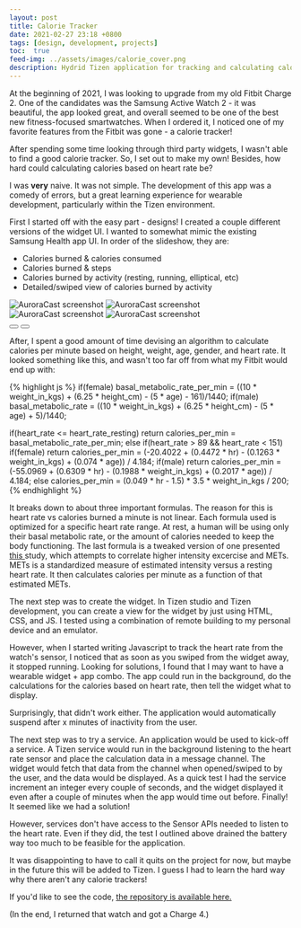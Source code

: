 ```yaml
---
layout: post
title: Calorie Tracker
date: 2021-02-27 23:18 +0800
tags: [design, development, projects]
toc:  true
feed-img: ../assets/images/calorie_cover.png
description: Hydrid Tizen application for tracking and calculating calories
---
```


At the beginning of 2021, I was looking to upgrade from my old Fitbit Charge 2. One of the candidates was the Samsung Active Watch 2 - it was beautiful, the app looked great, and overall seemed to be one of the best new fitness-focused smartwatches. When I ordered it, I noticed one of my favorite features from the Fitbit was gone - a calorie tracker! 

After spending some time looking through third party widgets, I wasn't able to find a good calorie tracker. So, I set out to make my own! Besides, how hard could calculating calories based on heart rate be?

I was <strong>very</strong> naive. It was not simple. The development of this app was a comedy of errors, but a great learning experience for wearable development, particularly within the Tizen environment. 

First I started off with the easy part - designs! I created a couple different versions of the widget UI. I wanted to somewhat mimic the existing Samsung Health app UI. In order of the slideshow, they are: 

- Calories burned & calories consumed 
- Calories burned & steps 
- Calories burned by activity (resting, running, elliptical, etc)
- Detailed/swiped view of calories burned by activity 

<div class="siema">
    <img src="../../../../assets/images/calorie_1.png" alt="AuroraCast screenshot"/>
    <img src="../../../../assets/images/calorie_2.png" alt="AuroraCast screenshot"/>
    <img src="../../../../assets/images/calorie_3.png" alt="AuroraCast screenshot"/>
    <img src="../../../../assets/images/calorie_4.png" alt="AuroraCast screenshot"/>
</div>
<div class="gallery-button-container center">
    <button class="prev center gallery-button"><i class="fas fa-backward" aria-hidden="true"></i></button>
    <button class="next center gallery-button"><i class="fas fa-forward" aria-hidden="true"></i></button>
</div>

After, I spent a good amount of time devising an algorithm to calculate calories per minute based on height, weight, age, gender, and heart rate. It looked something like this, and wasn't too far off from what my Fitbit would end up with: 

{% highlight js %}
if(female)
    basal_metabolic_rate_per_min = ((10 * weight_in_kgs) + (6.25 * height_cm) - (5 * age) - 161)/1440;
if(male)
	basal_metabolic_rate = ((10 * weight_in_kgs) + (6.25 * height_cm) - (5 * age) + 5)/1440;

if(heart_rate <= heart_rate_resting)
    return calories_per_min = basal_metabolic_rate_per_min;
else if(heart_rate > 89 && heart_rate < 151)
    if(female)
        return calories_per_min = (-20.4022 + (0.4472 * hr) - (0.1263 * weight_in_kgs) + (0.074 * age)) / 4.184;
    if(male)
        return calories_per_min = (-55.0969 + (0.6309 * hr) - (0.1988 * weight_in_kgs) + (0.2017 * age)) / 4.184;
else
    calories_per_min = (0.049 * hr - 1.5) * 3.5 * weight_in_kgs / 200;
{% endhighlight %}

It breaks down to about three important formulas. The reason for this is heart rate vs calories burned a minute is not linear. Each formula used is optimized for a specific heart rate range. At rest,  a human will be using only their basal metabolic rate, or the amount of calories needed to keep the body functioning. The last formula is a tweaked version of one presented <a href="https://www.ncbi.nlm.nih.gov/pmc/articles/PMC6003065/">this </a> study, which attempts to correlate higher intensity excercise and METs. METs is a standardized measure of estimated intensity versus a resting heart rate. It then calculates calories per minute as a function of that estimated METs. 

The next step was to create the widget. In Tizen studio and Tizen development, you can create a view for the widget by just using HTML, CSS, and JS. I tested using a combination of remote building to my personal device and an emulator. 

However, when I started writing Javascript to track the heart rate from the watch's sensor, I noticed that as soon as you swiped from the widget away, it stopped running. Looking for solutions, I found that I may want to have a wearable widget + app combo. The app could run in the background, do the calculations for the calories based on heart rate, then tell the widget what to display. 

Surprisingly, that didn't work either. The application would automatically suspend after x minutes of inactivity from the user. 

The next step was to try a service. An application would be used to kick-off a service. A Tizen service would run in the background listening to the heart rate sensor and place the calculation data in a message channel. The widget would fetch that data from the channel when opened/swiped to by the user, and the data would be displayed. As a quick test I had the service increment an integer every couple of seconds, and the widget displayed it even after a couple of minutes when the app would time out before. Finally! It seemed like we had a solution! 

However, services don't have access to the Sensor APIs needed to listen to the heart rate. Even if they did, the test I outlined above drained the battery way too much to be feasible for the application. 

It was disappointing to have to call it quits on the project for now, but maybe in the future this will be added to Tizen. I guess I had to learn the hard way why there aren't any calorie trackers! 

If you'd like to see the code, <a href="https://github.com/smicklas/CalorieWidget">the repository is available here. </a>

(In the end, I returned that watch and got a Charge 4.)